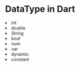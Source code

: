 <h1>DataType in Dart </h1>
<li>int</li>
<li>double</li>
<li>String</li>
<li>bool</li>
<li>num</li>
<li>var</li>
<li>dynamic</li>
<li>constant</li>

